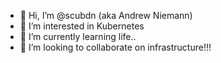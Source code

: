 - 👋 Hi, I’m @scubdn (aka Andrew Niemann)
- 👀 I’m interested in Kubernetes
- 🌱 I’m currently learning life..
- 💞️ I’m looking to collaborate on infrastructure!!!

<!---
scubdn/scubdn is a ✨ special ✨ repository because its `README.md` (this file) appears on your GitHub profile.
You can click the Preview link to take a look at your changes.
--->
